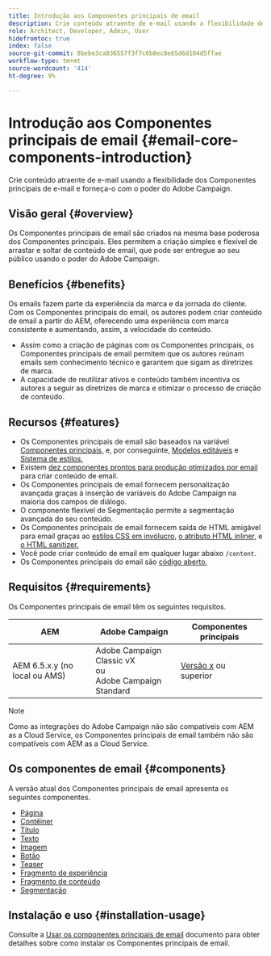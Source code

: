 ```yaml
---
title: Introdução aos Componentes principais de email
description: Crie conteúdo atraente de e-mail usando a flexibilidade dos Componentes principais de e-mail e forneça-o com o poder do Adobe Campaign.
role: Architect, Developer, Admin, User
hidefromtoc: true
index: false
source-git-commit: 8bebe3ca036557f3f7c6b8ec0e65d6d104d5ffae
workflow-type: tm+mt
source-wordcount: '414'
ht-degree: 9%

---
```



# Introdução aos Componentes principais de email {#email-core-components-introduction}

Crie conteúdo atraente de e-mail usando a flexibilidade dos Componentes principais de e-mail e forneça-o com o poder do Adobe Campaign.

## Visão geral {#overview}

Os Componentes principais de email são criados na mesma base poderosa dos Componentes principais. Eles permitem a criação simples e flexível de arrastar e soltar de conteúdo de email, que pode ser entregue ao seu público usando o poder do Adobe Campaign.

## Benefícios {#benefits}

Os emails fazem parte da experiência da marca e da jornada do cliente. Com os Componentes principais do email, os autores podem criar conteúdo de email a partir do AEM, oferecendo uma experiência com marca consistente e aumentando, assim, a velocidade do conteúdo.

* Assim como a criação de páginas com os Componentes principais, os Componentes principais de email permitem que os autores reúnam emails sem conhecimento técnico e garantem que sigam as diretrizes de marca.
* A capacidade de reutilizar ativos e conteúdo também incentiva os autores a seguir as diretrizes de marca e otimizar o processo de criação de conteúdo.

## Recursos {#features}

* Os Componentes principais de email são baseados na variável [Componentes principais,](/help/introduction.md) e, por conseguinte, [Modelos editáveis](https://experienceleague.adobe.com/docs/experience-manager-cloud-service/sites/authoring/features/templates.html?lang=pt-BR) e [Sistema de estilos.](https://experienceleague.adobe.com/docs/experience-manager-cloud-service/content/sites/authoring/features/style-system.html?lang=pt-BR)
* Existem [dez componentes prontos para produção otimizados por email](#components) para criar conteúdo de email.
* Os Componentes principais de email fornecem personalização avançada graças à inserção de variáveis do Adobe Campaign na maioria dos campos de diálogo.
* O componente flexível de Segmentação permite a segmentação avançada do seu conteúdo.
* Os Componentes principais de email fornecem saída de HTML amigável para email graças ao [estilos CSS em invólucro,](https://github.com/adobe/aem-core-email-components/wiki/CSS-Styles-Inliner) [o atributo HTML inliner,](https://github.com/adobe/aem-core-email-components/wiki/HTML-Inliner) e [o HTML sanitizer.](https://github.com/adobe/aem-core-email-components/wiki/HTML-Sanitizer)
* Você pode criar conteúdo de email em qualquer lugar abaixo `/content`.
* Os Componentes principais do email são [código aberto.](https://github.com/adobe/aem-core-email-components)

## Requisitos {#requirements}

Os Componentes principais de email têm os seguintes requisitos.

| AEM | Adobe Campaign | Componentes principais  |
|---|---|---|
| AEM 6.5.x.y (no local ou AMS) | Adobe Campaign Classic vX<br>ou<br>Adobe Campaign Standard | [Versão x](/help/versions.md) ou superior |

>[!NOTE]
>
>Como as integrações do Adobe Campaign não são compatíveis com AEM as a Cloud Service, os Componentes principais de email também não são compatíveis com AEM as a Cloud Service.

## Os componentes de email {#components}

A versão atual dos Componentes principais de email apresenta os seguintes componentes.

* [Página](components/page.md)
* [Contêiner](components/container.md)
* [Título](components/title.md)
* [Texto](components/text.md)
* [Imagem](components/image.md)
* [Botão](components/button.md)
* [Teaser](components/teaser.md)
* [Fragmento de experiência](components/experience-fragment.md)
* [Fragmento de conteúdo](components/content-fragment.md)
* [Segmentação](components/segmentation.md)

## Instalação e uso {#installation-usage}

Consulte a [Usar os componentes principais de email](using.md) documento para obter detalhes sobre como instalar os Componentes principais de email.
